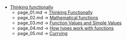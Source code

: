 - [Thinking functionally](http://fsharpforfunandprofit.com/series/thinking-functionally.html)
  - page_01.md -> [Thinking Functionally](https://fsharpforfunandprofit.com/series/thinking-functionally.html)
  - page_02.md -> [Mathematical functions](https://fsharpforfunandprofit.com/posts/mathematical-functions/)
  - page_03.md -> [Function Values and Simple Values](https://fsharpforfunandprofit.com/posts/function-values-and-simple-values/)
  - page_04.md -> [How types work with functions](http://fsharpforfunandprofit.com/posts/how-types-work-with-functions/)
  - page_05.md -> [Currying](http://fsharpforfunandprofit.com/posts/currying/)